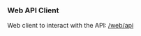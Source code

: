 ### Web API Client

Web client to interact with the API: [/web/api][api-client]

[api-client]: /web/api
